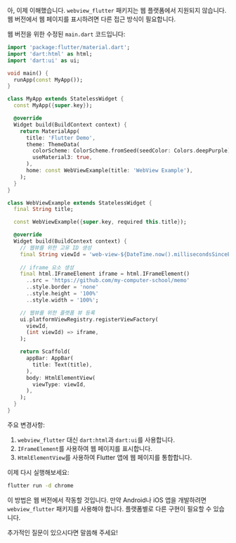 

아, 이제 이해했습니다. `webview_flutter` 패키지는 웹 플랫폼에서 지원되지 않습니다. 웹 버전에서 웹 페이지를 표시하려면 다른 접근 방식이 필요합니다.

웹 버전을 위한 수정된 `main.dart` 코드입니다:

```dart
import 'package:flutter/material.dart';
import 'dart:html' as html;
import 'dart:ui' as ui;

void main() {
  runApp(const MyApp());
}

class MyApp extends StatelessWidget {
  const MyApp({super.key});

  @override
  Widget build(BuildContext context) {
    return MaterialApp(
      title: 'Flutter Demo',
      theme: ThemeData(
        colorScheme: ColorScheme.fromSeed(seedColor: Colors.deepPurple),
        useMaterial3: true,
      ),
      home: const WebViewExample(title: 'WebView Example'),
    );
  }
}

class WebViewExample extends StatelessWidget {
  final String title;

  const WebViewExample({super.key, required this.title});

  @override
  Widget build(BuildContext context) {
    // 웹뷰를 위한 고유 ID 생성
    final String viewId = 'web-view-${DateTime.now().millisecondsSinceEpoch}';
    
    // iframe 요소 생성
    final html.IFrameElement iframe = html.IFrameElement()
      ..src = 'https://github.com/my-computer-school/memo'
      ..style.border = 'none'
      ..style.height = '100%'
      ..style.width = '100%';

    // 웹뷰를 위한 플랫폼 뷰 등록
    ui.platformViewRegistry.registerViewFactory(
      viewId,
      (int viewId) => iframe,
    );

    return Scaffold(
      appBar: AppBar(
        title: Text(title),
      ),
      body: HtmlElementView(
        viewType: viewId,
      ),
    );
  }
}
```

주요 변경사항:
1. `webview_flutter` 대신 `dart:html`과 `dart:ui`를 사용합니다.
2. `IFrameElement`를 사용하여 웹 페이지를 표시합니다.
3. `HtmlElementView`를 사용하여 Flutter 앱에 웹 페이지를 통합합니다.

이제 다시 실행해보세요:
```bash
flutter run -d chrome
```

이 방법은 웹 버전에서 작동할 것입니다. 만약 Android나 iOS 앱을 개발하려면 `webview_flutter` 패키지를 사용해야 합니다. 플랫폼별로 다른 구현이 필요할 수 있습니다.

추가적인 질문이 있으시다면 말씀해 주세요!